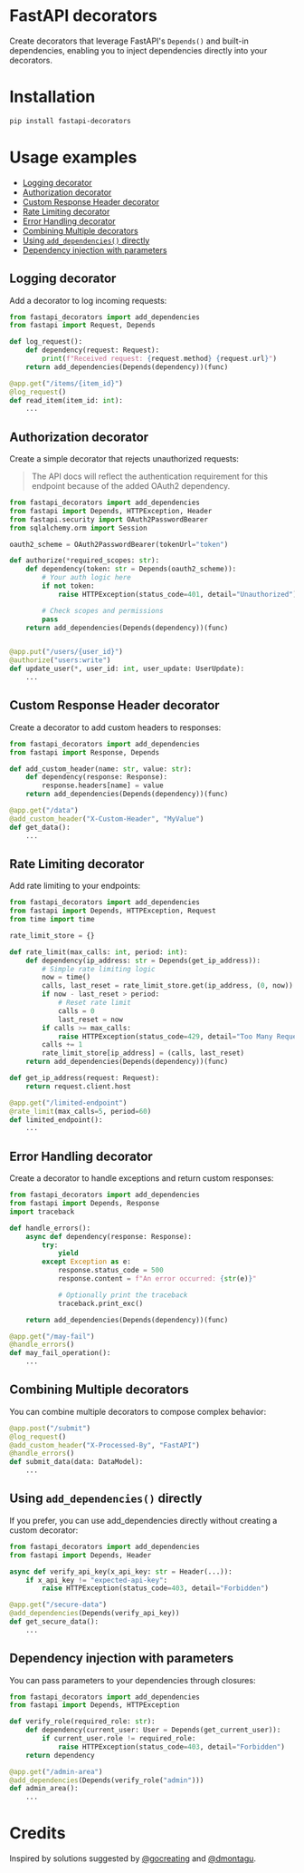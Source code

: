 # FastAPI decorators

Create decorators that leverage FastAPI's `Depends()` and built-in dependencies, enabling you to inject dependencies directly into your decorators.

# Installation
```bash
pip install fastapi-decorators
```

# Usage examples

- [Logging decorator](#logging-decorator)
- [Authorization decorator](#authorization-decorator)
- [Custom Response Header decorator](#custom-response-header-decorator)
- [Rate Limiting decorator](#rate-limiting-decorator)
- [Error Handling decorator](#error-handling-decorator)
- [Combining Multiple decorators](#combining-multiple-decorators)
- [Using `add_dependencies()` directly](#using-add_dependencies-directly)
- [Dependency injection with parameters](#dependency-injection-with-parameters)

## Logging decorator
Add a decorator to log incoming requests:

```python
from fastapi_decorators import add_dependencies
from fastapi import Request, Depends

def log_request():
    def dependency(request: Request):
        print(f"Received request: {request.method} {request.url}")
    return add_dependencies(Depends(dependency))(func)

@app.get("/items/{item_id}")
@log_request()
def read_item(item_id: int):
    ...

```

## Authorization decorator
Create a simple decorator that rejects unauthorized requests:
> The API docs will reflect the authentication requirement for this endpoint
> because of the added OAuth2 dependency.

```python
from fastapi_decorators import add_dependencies
from fastapi import Depends, HTTPException, Header
from fastapi.security import OAuth2PasswordBearer
from sqlalchemy.orm import Session

oauth2_scheme = OAuth2PasswordBearer(tokenUrl="token")

def authorize(*required_scopes: str):
    def dependency(token: str = Depends(oauth2_scheme)):
        # Your auth logic here
        if not token:
            raise HTTPException(status_code=401, detail="Unauthorized")

        # Check scopes and permissions
        pass
    return add_dependencies(Depends(dependency))(func)


@app.put("/users/{user_id}")
@authorize("users:write")
def update_user(*, user_id: int, user_update: UserUpdate):
    ...

```

## Custom Response Header decorator
Create a decorator to add custom headers to responses:

```python
from fastapi_decorators import add_dependencies
from fastapi import Response, Depends

def add_custom_header(name: str, value: str):
    def dependency(response: Response):
        response.headers[name] = value
    return add_dependencies(Depends(dependency))(func)

@app.get("/data")
@add_custom_header("X-Custom-Header", "MyValue")
def get_data():
    ...

```

## Rate Limiting decorator
Add rate limiting to your endpoints:

```python
from fastapi_decorators import add_dependencies
from fastapi import Depends, HTTPException, Request
from time import time

rate_limit_store = {}

def rate_limit(max_calls: int, period: int):
    def dependency(ip_address: str = Depends(get_ip_address)):
        # Simple rate limiting logic
        now = time()
        calls, last_reset = rate_limit_store.get(ip_address, (0, now))
        if now - last_reset > period:
            # Reset rate limit
            calls = 0
            last_reset = now
        if calls >= max_calls:
            raise HTTPException(status_code=429, detail="Too Many Requests")
        calls += 1
        rate_limit_store[ip_address] = (calls, last_reset)
    return add_dependencies(Depends(dependency))(func)

def get_ip_address(request: Request):
    return request.client.host

@app.get("/limited-endpoint")
@rate_limit(max_calls=5, period=60)
def limited_endpoint():
    ...

```

## Error Handling decorator
Create a decorator to handle exceptions and return custom responses:

```python
from fastapi_decorators import add_dependencies
from fastapi import Depends, Response
import traceback

def handle_errors():
    async def dependency(response: Response):
        try:
            yield
        except Exception as e:
            response.status_code = 500
            response.content = f"An error occurred: {str(e)}"

            # Optionally print the traceback
            traceback.print_exc()

    return add_dependencies(Depends(dependency))(func)

@app.get("/may-fail")
@handle_errors()
def may_fail_operation():
    ...

```

## Combining Multiple decorators
You can combine multiple decorators to compose complex behavior:

```python
@app.post("/submit")
@log_request()
@add_custom_header("X-Processed-By", "FastAPI")
@handle_errors()
def submit_data(data: DataModel):
    ...

```

## Using `add_dependencies()` directly
If you prefer, you can use add_dependencies directly without creating a custom decorator:

```python
from fastapi_decorators import add_dependencies
from fastapi import Depends, Header

async def verify_api_key(x_api_key: str = Header(...)):
    if x_api_key != "expected-api-key":
        raise HTTPException(status_code=403, detail="Forbidden")

@app.get("/secure-data")
@add_dependencies(Depends(verify_api_key))
def get_secure_data():
    ...

```

## Dependency injection with parameters
You can pass parameters to your dependencies through closures:

```python
from fastapi_decorators import add_dependencies
from fastapi import Depends, HTTPException

def verify_role(required_role: str):
    def dependency(current_user: User = Depends(get_current_user)):
        if current_user.role != required_role:
            raise HTTPException(status_code=403, detail="Forbidden")
    return dependency

@app.get("/admin-area")
@add_dependencies(Depends(verify_role("admin")))
def admin_area():
    ...

```

# Credits
Inspired by solutions suggested by [@gocreating](https://github.com/gocreating) and [@dmontagu](https://github.com/dmontagu).
